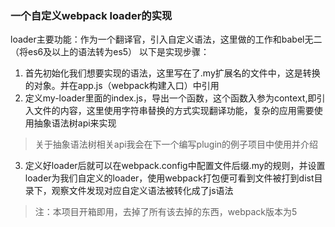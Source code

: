 ### 一个自定义webpack loader的实现
loader主要功能：作为一个翻译官，引入自定义语法，这里做的工作和babel无二（将es6及以上的语法转为es5） 
以下是实现步骤：
1. 首先初始化我们想要实现的语法，这里写在了.my扩展名的文件中，这是转换的对象。并在app.js（webpack构建入口）中引用
2. 定义my-loader里面的index.js，导出一个函数，这个函数入参为context,即引入文件的内容，这里使用字符串替换的方式实现翻译功能，复杂的应用需要使用抽象语法树api来实现
> 关于抽象语法树相关api我会在下一个编写plugin的例子项目中使用并介绍
3. 定义好loader后就可以在webpack.config中配置文件后缀.my的规则，并设置loader为我们自定义的loader，使用webpack打包便可看到文件被打到dist目录下，观察文件发现对应自定义语法被转化成了js语法  

> 注：本项目开箱即用，去掉了所有该去掉的东西，webpack版本为5
